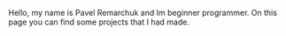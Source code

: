 Hello, my name is Pavel Remarchuk and Im beginner programmer.
On this page you can find some projects that I had made.
